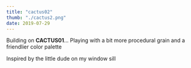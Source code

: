 ```yaml
---
title: "cactus02"
thumb: "./cactus2.png"
date: 2019-07-29
---
```


Building on **CACTUS01**... Playing with a bit more procedural grain and a friendlier color palette

Inspired by the little dude on my window sill
